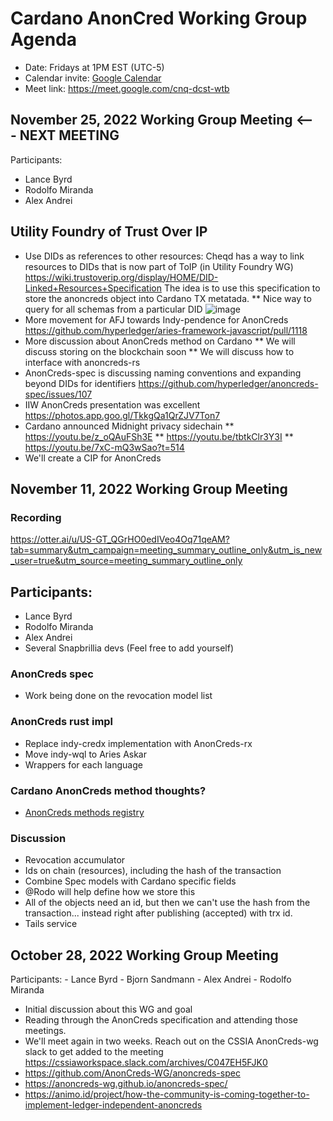 # Cardano AnonCred Working Group Agenda
- Date: Fridays at 1PM EST (UTC-5)
- Calendar invite: [Google Calendar](https://calendar.google.com/calendar/event?action=TEMPLATE&tmeid=MXBvNXVnNnQ1OWpyY204aWpobnAyOWQ2Z3RfMjAyMjExMTFUMTgwMDAwWiBsYW5jZS5ieXJkQHJvb3RzaWQuY29t&tmsrc=lance.byrd%40rootsid.com&scp=ALL)
- Meet link: https://meet.google.com/cnq-dcst-wtb

## November 25, 2022 Working Group Meeting  <--- NEXT MEETING
Participants:
* Lance Byrd
* Rodolfo Miranda
* Alex Andrei

## Utility Foundry of Trust Over IP
* Use DIDs as references to other resources: Cheqd has a way to link resources to DIDs that is now part of ToIP (in Utility Foundry WG) https://wiki.trustoverip.org/display/HOME/DID-Linked+Resources+Specification The idea is to use this specification to store the anoncreds object into Cardano TX metatada.
** Nice way to query for all schemas from a particular DID
![image](https://user-images.githubusercontent.com/681493/204037513-f17160ce-c7cf-43b1-af4f-0594086aa152.png)
* More movement for AFJ towards Indy-pendence for AnonCreds https://github.com/hyperledger/aries-framework-javascript/pull/1118
* More discussion about AnonCreds method on Cardano
** We will discuss storing on the blockchain soon
** We will discuss how to interface with anoncreds-rs
* AnonCreds-spec is discussing naming conventions and expanding beyond DIDs for identifiers https://github.com/hyperledger/anoncreds-spec/issues/107
* IIW AnonCreds presentation was excellent https://photos.app.goo.gl/TkkgQa1QrZJV7Ton7
* Cardano announced Midnight privacy sidechain
** https://youtu.be/z_oQAuFSh3E
** https://youtu.be/tbtkClr3Y3I
** https://youtu.be/7xC-mQ3wSao?t=514
* We'll create a CIP for AnonCreds

## November 11, 2022 Working Group Meeting
### Recording
https://otter.ai/u/US-GT_QGrHO0edIVeo4Oq71qeAM?tab=summary&utm_campaign=meeting_summary_outline_only&utm_is_new_user=true&utm_source=meeting_summary_outline_only

## Participants:
* Lance Byrd
* Rodolfo Miranda
* Alex Andrei
* Several Snapbrillia devs (Feel free to add yourself)

### AnonCreds spec
* Work being done on the revocation model list
### AnonCreds rust impl
* Replace indy-credx implementation with AnonCreds-rx
* Move indy-wql to Aries Askar
* Wrappers for each language
### Cardano AnonCreds method thoughts?
* [AnonCreds methods registry](https://hyperledger.github.io/anoncreds-methods-registry/)

### Discussion
* Revocation accumulator
* Ids on chain (resources), including the hash of the transaction
* Combine Spec models with Cardano specific fields
* @Rodo will help define how we store this
* All of the objects need an id, but then we can't use the hash from the transaction... instead right after publishing (accepted) with trx id.
* Tails service

## October 28, 2022 Working Group Meeting
Participants:
    - Lance Byrd
    - Bjorn Sandmann
    - Alex Andrei
    - Rodolfo Miranda

* Initial discussion about this WG and goal
* Reading through the AnonCreds specification and attending those meetings.
* We'll meet again in two weeks.  Reach out on the CSSIA AnonCreds-wg slack to get added to the meeting https://cssiaworkspace.slack.com/archives/C047EH5FJK0
* https://github.com/AnonCreds-WG/anoncreds-spec
* https://anoncreds-wg.github.io/anoncreds-spec/
* https://animo.id/project/how-the-community-is-coming-together-to-implement-ledger-independent-anoncreds
